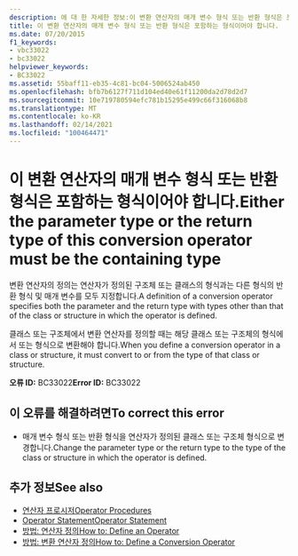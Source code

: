 ```yaml
---
description: 에 대 한 자세한 정보:이 변환 연산자의 매개 변수 형식 또는 반환 형식은 포함 하는 형식 이어야 합니다.
title: 이 변환 연산자의 매개 변수 형식 또는 반환 형식은 포함하는 형식이어야 합니다.
ms.date: 07/20/2015
f1_keywords:
- vbc33022
- bc33022
helpviewer_keywords:
- BC33022
ms.assetid: 55baff11-eb35-4c81-bc04-5006524ab450
ms.openlocfilehash: bfb7b6127f711d104ed40e61f11200da2d78d2d7
ms.sourcegitcommit: 10e719780594efc781b15295e499c66f316068b8
ms.translationtype: MT
ms.contentlocale: ko-KR
ms.lasthandoff: 02/14/2021
ms.locfileid: "100464471"
---
```

# <a name="either-the-parameter-type-or-the-return-type-of-this-conversion-operator-must-be-the-containing-type"></a><span data-ttu-id="6804b-103">이 변환 연산자의 매개 변수 형식 또는 반환 형식은 포함하는 형식이어야 합니다.</span><span class="sxs-lookup"><span data-stu-id="6804b-103">Either the parameter type or the return type of this conversion operator must be the containing type</span></span>

<span data-ttu-id="6804b-104">변환 연산자의 정의는 연산자가 정의된 구조체 또는 클래스의 형식과는 다른 형식의 반환 형식 및 매개 변수를 모두 지정합니다.</span><span class="sxs-lookup"><span data-stu-id="6804b-104">A definition of a conversion operator specifies both the parameter and the return type with types other than that of the class or structure in which the operator is defined.</span></span>  
  
 <span data-ttu-id="6804b-105">클래스 또는 구조체에서 변환 연산자를 정의할 때는 해당 클래스 또는 구조체의 형식에서 또는 형식으로 변환해야 합니다.</span><span class="sxs-lookup"><span data-stu-id="6804b-105">When you define a conversion operator in a class or structure, it must convert to or from the type of that class or structure.</span></span>  
  
 <span data-ttu-id="6804b-106">**오류 ID:** BC33022</span><span class="sxs-lookup"><span data-stu-id="6804b-106">**Error ID:** BC33022</span></span>  
  
## <a name="to-correct-this-error"></a><span data-ttu-id="6804b-107">이 오류를 해결하려면</span><span class="sxs-lookup"><span data-stu-id="6804b-107">To correct this error</span></span>  
  
- <span data-ttu-id="6804b-108">매개 변수 형식 또는 반환 형식을 연산자가 정의된 클래스 또는 구조체 형식으로 변경합니다.</span><span class="sxs-lookup"><span data-stu-id="6804b-108">Change the parameter type or the return type to the type of the class or structure in which the operator is defined.</span></span>  
  
## <a name="see-also"></a><span data-ttu-id="6804b-109">추가 정보</span><span class="sxs-lookup"><span data-stu-id="6804b-109">See also</span></span>

- [<span data-ttu-id="6804b-110">연산자 프로시저</span><span class="sxs-lookup"><span data-stu-id="6804b-110">Operator Procedures</span></span>](../programming-guide/language-features/procedures/operator-procedures.md)
- [<span data-ttu-id="6804b-111">Operator Statement</span><span class="sxs-lookup"><span data-stu-id="6804b-111">Operator Statement</span></span>](../language-reference/statements/operator-statement.md)
- [<span data-ttu-id="6804b-112">방법: 연산자 정의</span><span class="sxs-lookup"><span data-stu-id="6804b-112">How to: Define an Operator</span></span>](../programming-guide/language-features/procedures/how-to-define-an-operator.md)
- [<span data-ttu-id="6804b-113">방법: 변환 연산자 정의</span><span class="sxs-lookup"><span data-stu-id="6804b-113">How to: Define a Conversion Operator</span></span>](../programming-guide/language-features/procedures/how-to-define-a-conversion-operator.md)
